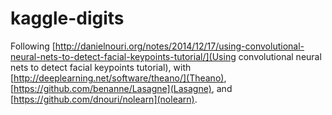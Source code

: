 # kaggle-digits

Following [http://danielnouri.org/notes/2014/12/17/using-convolutional-neural-nets-to-detect-facial-keypoints-tutorial/](Using convolutional neural nets to detect facial keypoints tutorial), with [http://deeplearning.net/software/theano/](Theano), [https://github.com/benanne/Lasagne](Lasagne), and [https://github.com/dnouri/nolearn](nolearn).
